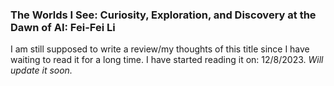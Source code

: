 ### The Worlds I See: Curiosity, Exploration, and Discovery at the Dawn of AI: Fei-Fei Li

I am still supposed to write a review/my thoughts of this title since I have waiting to read it for a long time. I have started reading it on: 12/8/2023. *Will update it soon.* 
